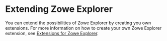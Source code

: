 # Extending Zowe Explorer

You can extend the possibilities of Zowe Explorer by creating you own extensions. For more information on how to create your own Zowe Explorer extension, see [Extensions for Zowe Explorer](https://github.com/zowe/zowe-explorer-vscode/wiki/Extending-Zowe-Explorer).
